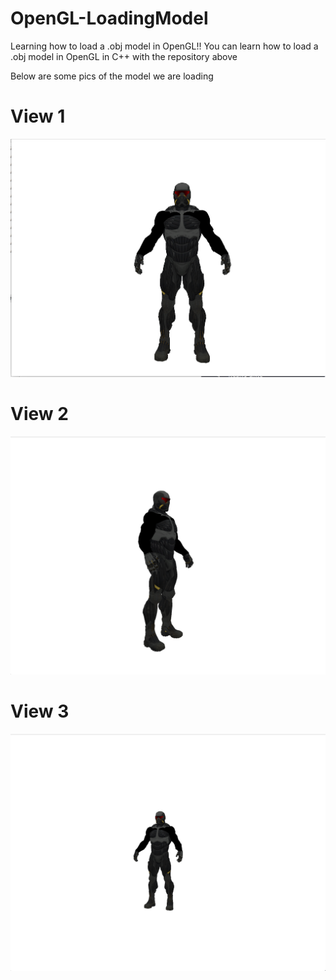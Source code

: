 # OpenGL-LoadingModel
Learning how to load a .obj model in OpenGL!!
You can learn how to load a .obj model in OpenGL in C++ with the repository above 

Below are some pics of the model we are loading 
# View 1
![N|Solid](https://raw.githubusercontent.com/NSAryan12/OpenGL-LoadingModel/master/imgs/1.png)

# View 2 
![N|Solid](https://raw.githubusercontent.com/NSAryan12/OpenGL-LoadingModel/master/imgs/3.png)

# View 3

![N|Solid](https://raw.githubusercontent.com/NSAryan12/OpenGL-LoadingModel/master/imgs/4.png)
